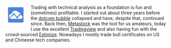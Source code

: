 <a href="https://www.tradingview.com/"><img src="/img/logo-tradingview.png" style="float: left; margin: 0px 15px 15px 0px"></a>
Trading with technical analysis as a foundation is fun and (sometimes) profitable. I started out about three years before the [dotcom bubble](http://www.investopedia.com/terms/d/dotcom-bubble.asp) collapsed and have, despite that, continued since. Back then, [Metastock](http://www.metastock.com/) was the tool for us amateurs, today I use the excellent [Tradingview](https://www.tradingview.com/chart/eO0kdePX/) and also having fun with the crowd-sourced [Estimize](https://www.estimize.com/users/analyst_9514914). Nowadays I mostly trade bull certificates on US and Chineese tech companies.